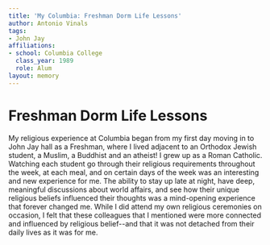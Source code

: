 ```yaml
---
title: 'My Columbia: Freshman Dorm Life Lessons'
author: Antonio Vinals
tags:
- John Jay
affiliations:
- school: Columbia College
  class_year: 1989
  role: Alum
layout: memory
---
```


# Freshman Dorm Life Lessons

My religious experience at Columbia began from my first day moving in to John Jay hall as a Freshman, where I lived adjacent to an Orthodox Jewish student, a Muslim, a Buddhist and an atheist!  I grew up as a Roman Catholic.  Watching each student go through their religious requirements throughout the week, at each meal, and on certain days of the week was an interesting and new experience for me.  The ability to stay up late at night, have deep, meaningful discussions about world affairs, and see how their unique religious beliefs influenced their thoughts was a mind-opening experience that forever changed me.  While I did attend my own religious ceremonies on occasion, I felt that these colleagues that I mentioned were more connected and influenced by religious belief--and that it was not detached from their daily lives as it was for me.
